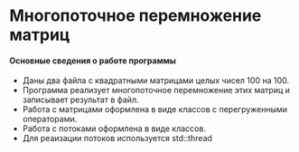 # Многопоточное перемножение матриц

#### Основные сведения о работе программы
* Даны два файла с квадратными матрицами целых чисел 100 на 100.
* Программа реализует многопоточное перемножение этих матриц и записывает результат в файл.
* Работа с матрицами оформлена в виде классов с перегруженными операторами.
* Работа с потоками оформлена в виде классов. 
* Для реаизации потоков используется std::thread
